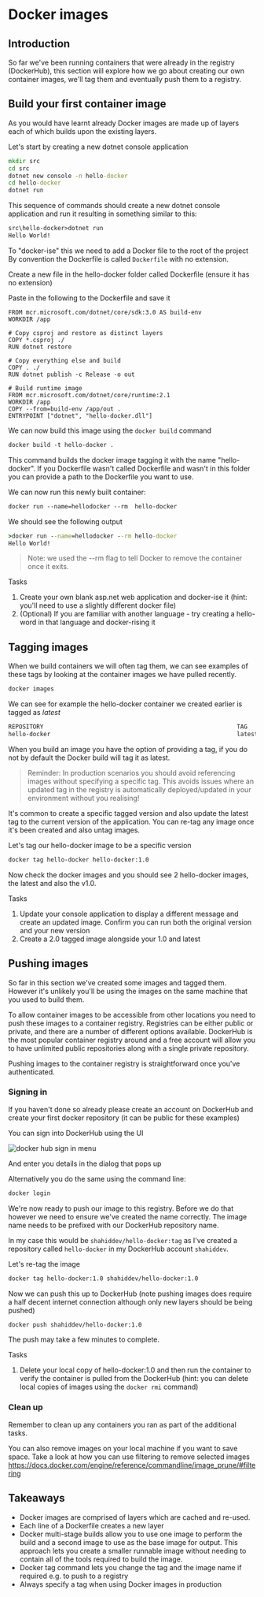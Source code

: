 # Docker images

## Introduction

So far we've been running containers that were already in the registry (DockerHub), this section will explore how we go about creating our own container images, we'll tag them and eventually push them to a registry.

## Build your first container image

As you would have learnt already Docker images are made up of layers each of which builds upon the existing layers.

Let's start by creating a new dotnet console application

```cmd
mkdir src
cd src
dotnet new console -n hello-docker
cd hello-docker
dotnet run
```

This sequence of commands should create a new dotnet console application and run it resulting in something similar to this:

```txt
src\hello-docker>dotnet run
Hello World!
```

To "docker-ise" this we need to add a Docker file to the root of the project
By convention the Dockerfile is called `Dockerfile` with no extension.

Create a new file in the hello-docker folder called Dockerfile (ensure it has no extension)

Paste in the following to the Dockerfile and save it

```docker
FROM mcr.microsoft.com/dotnet/core/sdk:3.0 AS build-env
WORKDIR /app

# Copy csproj and restore as distinct layers
COPY *.csproj ./
RUN dotnet restore

# Copy everything else and build
COPY . ./
RUN dotnet publish -c Release -o out

# Build runtime image
FROM mcr.microsoft.com/dotnet/core/runtime:2.1
WORKDIR /app
COPY --from=build-env /app/out .
ENTRYPOINT ["dotnet", "hello-docker.dll"]
```

We can now build this image using the `docker build` command

```txt
docker build -t hello-docker .
```

This command builds the docker image tagging it with the name "hello-docker". If you Dockerfile wasn't called Dockerfile and wasn't in this folder you can provide a path to the Dockerfile you want to use.

We can now run this newly built container:

```txt
docker run --name=hellodocker --rm  hello-docker
```

We should see the following output

```cmd
>docker run --name=hellodocker --rm hello-docker
Hello World!
```

>Note: we used the --rm flag to tell Docker to remove the container once it exits.

Tasks
   
1. Create your own blank asp.net web application and docker-ise it (hint: you'll need to use a slightly different docker file)
2. (Optional) If you are familiar with another language - try creating a hello-word in that language and docker-rising it

## Tagging images

When we build containers we will often tag them, we can see examples of these tags by looking at the container images we have pulled recently.

```txt
docker images
```

We can see for example the hello-docker container we created earlier is tagged as *latest*

```txt
REPOSITORY                                                       TAG                                        IMAGE ID            CREATED             SIZE
hello-docker                                                     latest                                     c80dc980c490        3 hours ago         180MB
```

When you build an image you have the option of providing a tag, if you do not by default the Docker build will tag it as latest.
>Reminder: In production scenarios you should avoid referencing images without specifying a specific tag. This avoids issues where an updated tag in the registry is automatically deployed/updated in your environment without you realising!

It's common to create a specific tagged version and also update the latest tag to the current version of the application. You can re-tag any image once it's been created and also untag images.

Let's tag our hello-docker image to be a specific version

```txt
docker tag hello-docker hello-docker:1.0
```

Now check the docker images and you should see 2 hello-docker images, the latest and also the v1.0.

Tasks

1. Update your console application to display a different message and create an updated image. Confirm you can run both the original version and your new version
2. Create a 2.0 tagged image alongside your 1.0 and latest

## Pushing images

So far in this section we've created some images and tagged them. However it's unlikely you'll be using the images on the same machine that you used to build them. 

To allow container images to be accessible from other locations you need to push these images to a container registry. Registries can be either public or private, and there are a number of different options available. DockerHub is the most popular container registry around and a free account will allow you to have unlimited public repositories along with a single private repository.

Pushing images to the container registry is straightforward once you've authenticated.

### Signing in

If you haven't done so already please create an account on DockerHub and create your first docker repository (it can be public for these examples)

You can sign into DockerHub using the UI

![docker hub sign in menu](images/dockerhub-signinmenu.png)

And enter you details in the dialog that pops up

Alternatively you do the same using the command line:

```txt
docker login
```

We're now ready to push our image to this registry.
Before we do that however we need to ensure we've created the name correctly. The image name needs to be prefixed with our DockerHub repository name.

In my case this would be `shahiddev/hello-docker:tag` as I've created a repository called `hello-docker` in my DockerHub account `shahiddev`.

Let's re-tag the image

```txt
docker tag hello-docker:1.0 shahiddev/hello-docker:1.0
```

Now we can push this up to DockerHub (note pushing images does require a half decent internet connection although only new layers should be being pushed)

```txt
docker push shahiddev/hello-docker:1.0
```

The push may take a few minutes to complete.

Tasks

1. Delete your local copy of hello-docker:1.0 and then run the container to verify the container is pulled from the DockerHub (hint: you can delete local copies of images using the `docker rmi` command)

### Clean up

Remember to clean up any containers you ran as part of the additional tasks.

You can also remove images on your local machine if you want to save space. Take a look at how you can use filtering to remove selected images https://docs.docker.com/engine/reference/commandline/image_prune/#filtering

## Takeaways

* Docker images are comprised of layers which are cached and re-used.
* Each line of a Dockerfile creates a new layer
* Docker multi-stage builds allow you to use one image to perform the build and a second image to use as the base image for output. This approach lets you create a smaller runnable image without needing to contain all of the tools required to build the image.
* Docker tag command lets you change the tag and the image name if required e.g. to push to a registry
* Always specify a tag when using Docker images in production